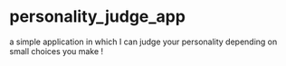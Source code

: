 # personality_judge_app
 a simple application in which I can judge your personality depending on small choices you make !
